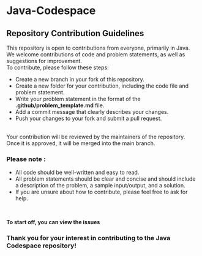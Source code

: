 # Java-Codespace

## Repository Contribution Guidelines

This repository is open to contributions from everyone, primarily in Java. We welcome contributions of code and problem statements, as well as suggestions for improvement.
<br>
To contribute, please follow these steps:
- Create a new branch in your fork of this repository.
- Create a new folder for your contribution, including the code file and problem statement.
- Write your problem statement in the format of the **.github/problem_template.md** file.
- Add a commit message that clearly describes your changes.
- Push your changes to your fork and submit a pull request.
<br>
Your contribution will be reviewed by the maintainers of the repository. Once it is approved, it will be merged into the main branch.
<br>



### Please note :
- All code should be well-written and easy to read.
- All problem statements should be clear and concise and should include a description of the problem, a sample input/output, and a solution.
- If you are unsure about how to contribute, please feel free to ask for help.
<br>


**To start off, you can view the issues**
### Thank you for your interest in contributing to the Java Codespace repository!
